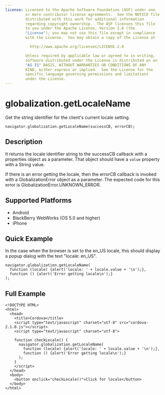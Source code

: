 ```yaml
---
license: Licensed to the Apache Software Foundation (ASF) under one
         or more contributor license agreements.  See the NOTICE file
         distributed with this work for additional information
         regarding copyright ownership.  The ASF licenses this file
         to you under the Apache License, Version 2.0 (the
         "License"); you may not use this file except in compliance
         with the License.  You may obtain a copy of the License at

           http://www.apache.org/licenses/LICENSE-2.0

         Unless required by applicable law or agreed to in writing,
         software distributed under the License is distributed on an
         "AS IS" BASIS, WITHOUT WARRANTIES OR CONDITIONS OF ANY
         KIND, either express or implied.  See the License for the
         specific language governing permissions and limitations
         under the License.
---
```


globalization.getLocaleName
===========

Get the string identifier for the client's current locale setting.

    navigator.globalization.getLocaleName(successCB, errorCB);

    
Description
-----------

It returns the locale identifier string to the successCB callback with a
properties object as a parameter. That object should have a ``value`` property with a String value.

If there is an error getting the locale, then the errorCB callback is invoked with a GlobalizationError object as a parameter. The expected code for this error is GlobalizationError.UNKNOWN\_ERROR.


Supported Platforms
-------------------

- Android
- BlackBerry WebWorks (OS 5.0 and higher)
- iPhone


Quick Example
-------------

In the case when the browser is set to the en\_US locale, this should display a popup dialog with the text "locale: en\_US".

    navigator.globalization.getLocaleName(
      function (locale) {alert('locale: ' + locale.value + '\n');},
      function () {alert('Error getting locale\n');}
    );

Full Example
------------

    <!DOCTYPE HTML>
    <html>
      <head>
        <title>Cordova</title>
        <script type="text/javascript" charset="utf-8" src="cordova-2.1.0.js"></script>
        <script type="text/javascript" charset="utf-8">
    
        function checkLocale() {
          navigator.globalization.getLocaleName(
            function (locale) {alert('locale: ' + locale.value + '\n');},
            function () {alert('Error getting locale\n');}
          );
        }
        </script>
      </head>
      <body>
        <button onclick="checkLocale()">Click for locale</button>
      </body>
    </html>

